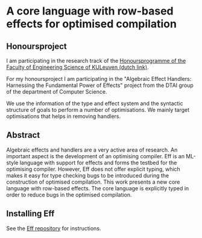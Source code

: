 # A core language with row-based effects for optimised compilation

## Honoursproject
I am participating in the research track of the [Honoursprogramme of the Faculty of Engineering Science of KULeuven (dutch link)](https://eng.kuleuven.be/studenten/engineering-essentials-ingenieurscompetenies/honoursprogramma/).

For my honoursproject I am participating in the "Algebraic Effect Handlers: Harnessing the Fundamental Power of Effects" project from the DTAI group of the department of Computer Science.

We use the information of the type and effect system and the syntactic structure
of goals to perform a number of optimisations. We mainly target optimisations
that helps in removing handlers.

## Abstract
Algebraic effects and handlers are a very active area of research. An important aspect is the development of an optimising compiler. Eff is an ML-style language with support for effects and forms the testbed for the optimising compiler. However, Eff does not offer explicit typing, which makes it easy for type checking bugs to be introduced during the construction of optimised compilation. This work presents a new core language with row-based effects. The core language is explicitly typed in order to reduce bugs in the optimised compilation.

## Installing Eff
See the [Eff repository](https://github.com/matijapretnar/eff) for instructions.
